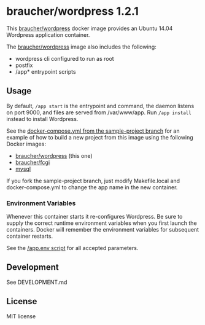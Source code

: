 # braucher/wordpress 1.2.1

This [braucher/wordpress](https://hub.docker.com/r/braucher/wordpress/) docker image provides an Ubuntu 14.04 Wordpress application container.

The [braucher/wordpress](https://hub.docker.com/r/braucher/wordpress/) image also includes the following:

* wordpress cli configured to run as root
* postfix
* /app* entrypoint scripts

## Usage

By default, ```/app start``` is the entrypoint and command, the daemon listens on port 9000, and files are served from /var/www/app.
Run ```/app install``` instead to install Wordpress.

See the
[docker-compose.yml from the sample-project branch](https://github.com/jwbraucher/docker-wordpress/tree/sample-project/docker-compose.yml)
for an example of how to build a new project from this image using the
following Docker images:

* [braucher/wordpress](https://hub.docker.com/r/braucher/wordpress/) (this one)
* [braucher/fcgi](https://hub.docker.com/r/braucher/fcgi/)
* [mysql](https://hub.docker.com/r/_/mysql/)

If you fork the sample-project branch, just modify Makefile.local and docker-compose.yml
to change the app name in the new container.


### Environment Variables

Whenever this container starts it re-configures Wordpress.
Be sure to supply the correct runtime environment variables when
you first launch the containers. Docker will remember the environment
variables for subsequent container restarts.

See the [/app.env script](https://github.com/jwbraucher/docker-wordpress/tree/latest/app/app.env)
for all accepted parameters. 

## Development
See DEVELOPMENT.md

## License
MIT license

